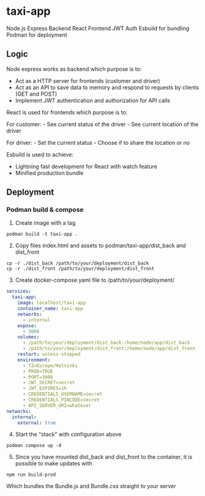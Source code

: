 # taxi-app

Node.js Express Backend
React Frontend
JWT Auth
Esbuild for bundling
Podman for deployment

## Logic
Node express works as backend which purpose is to:

  - Act as a HTTP server for frontends (customer and driver)
  - Act as an API to save data to memory and respond to requests by clients (GET and POST)
  - Implement JWT authentication and authorization for API calls

React is used for frontends which purpose is to:

For customer:
    - See current status of the driver
    - See current location of the driver

For driver:
    - Set the current status
    - Choose if to share the location or no

Esbuild is used to achieve:

  - Lightning fast development for React with watch feature
  - Minified production bundle

## Deployment

### Podman build & compose
1. Create image with a tag
```
podman build -t taxi-app .
```
2. Copy files index.html and assets to podman/taxi-app/dist_back and dist_front
```
cp -r ./dist_back /path/to/your/deployment/dist_back
cp -r ./dist_front /path/to/your/deployment/dist_front
```
3. Create docker-compose.yaml file to /path/to/your/deployment/
```yaml
services:
  taxi-app:
    image: localhost/taxi-app
    container_name: taxi-app
    networks:
      - internal
    expose:
      - 3000
    volumes:
      - /path/to/your/deployment/dist_back:/home/node/app/dist_back
      - /path/to/your/deployment/dist_front:/home/node/app/dist_front
    restart: unless-stopped
    environment:
      - TZ=Europe/Helsinki
      - PROD=TRUE
      - PORT=3000
      - JWT_SECRET=secret
      - JWT_EXPIRES=1h
      - CREDENTIALS_USERNAME=secret
      - CREDENTIALS_PINCODE=secret
      - API_SERVER_URI=whatever
networks:
  internal:
    external: true
```
4. Start the "stack" with configuration above
```
podman compose up -d
```
5. Since you have mounted dist_back and dist_front to the container, it is possible to make updates with
```
npm run build-prod
```
Which bundles the Bundle.js and Bundle.css straight to your server